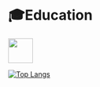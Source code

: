 # 🎓Education
<img src="https://i.ibb.co/0nsjcwx/image.png" height="50">

[![Top Langs](https://github-readme-stats.vercel.app/api/top-langs/?username=sungjk1999&layout=compact)](https://github.com/anuraghazra/github-readme-stats)
